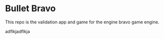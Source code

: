 # Bullet Bravo
This repo is the validation app and game for the engine bravo game engine.

adflkjadflkja
